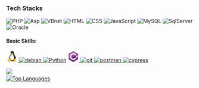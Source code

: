 
### Tech Stacks

![PHP](https://img.shields.io/badge/-PHP-333333?style=flat&logo=php)
![Asp](https://img.shields.io/badge/-Asp-333333?style=flat&logo=asp)
![VBnet](https://img.shields.io/badge/-VBnet-333333?style=flat&logo=vb)
![HTML](https://img.shields.io/badge/-HTML-333333?style=flat&logo=HTML5)
![CSS](https://img.shields.io/badge/-CSS-333333?style=flat&logo=CSS3&logoColor=1572B6)
![JavaScript](https://img.shields.io/badge/-JavaScript-333333?style=flat&logo=javascript)
![MySQL](https://img.shields.io/badge/-MySQL-333333?style=flat&logo=mysql)
![SqlServer](https://img.shields.io/badge/-SqlServer-333333?style=flat&logo=sqlserver)
![Oracle](https://img.shields.io/badge/-Oracle-333333?style=flat&logo=oracle)

<p align="left">  
<h4>Basic Skills:</h4>
  <a href="https://www.linux.org/" target="_blank"> <img src="https://raw.githubusercontent.com/devicons/devicon/master/icons/linux/linux-original.svg" alt="linux" width="30" height="30"/> </a> 
  <a href="https://www.w3schools.com/cs/" target="_blank"> <img src="https://www.debian.org/logos/openlogo.svg" alt="debian" width="40" height="30"/> </a> 
  <a href="https://www.python.org/" target="_blank" rel="noreferrer"><img src="https://raw.githubusercontent.com/danielcranney/readme-generator/main/public/icons/skills/python-colored.svg" width="36" 
  height="36" alt="Python" /></a>
  <a href="https://www.w3schools.com/cs/" target="_blank"> <img src="https://raw.githubusercontent.com/devicons/devicon/master/icons/csharp/csharp-original.svg" alt="csharp" width="30" height="30"/> </a> 
  <a href="https://git-scm.com/" target="_blank"> <img src="https://www.vectorlogo.zone/logos/git-scm/git-scm-icon.svg" alt="git" width="30" height="30"/> </a> 
  <a href="https://postman.com" target="_blank"> <img src="https://www.vectorlogo.zone/logos/getpostman/getpostman-icon.svg" alt="postman" width="30" height="30"/> </a>
  <a href="https://www.cypress.io" target="_blank"> <img src="https://raw.githubusercontent.com/simple-icons/simple-icons/6e46ec1fc23b60c8fd0d2f2ff46db82e16dbd75f/icons/cypress.svg" alt="cypress" width="35" height="35"/>
</p>
    
<div>
  <a href="https://github.com/thalesoliveira">
  <!--<img height="140em" src="https://github-readme-stats.vercel.app/api/top-langs/?username=thalesoliveira&layout=compact&langs_count=3&theme=dark"/>-->
  <img height="140em" src="https://github-readme-stats.vercel.app/api?username=thalesoliveira&show_icons=true&theme=dark&include_all_commits=false&count_private=true"/>
  <div>   
    <a href="https://github.com/thalesoliveira" align="left"><img src="https://github-readme-stats.vercel.app/api/top-langs/?username=thalesoliveira&langs_count=10&title_color=0891b2&text_color=ffffff&icon_color=0891b2&bg_color=1c1917&hide_border=true&locale=en&custom_title=Top%20%Languages" alt="Top Languages" /></a>
  </div>
</div>  



